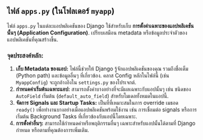 ## ไฟล์ `apps.py` (ในโฟลเดอร์ `myapp`)

ไฟล์ `apps.py` ในแต่ละแอปพลิเคชันของ Django ใช้สำหรับเก็บ **การตั้งค่าเฉพาะของแอปพลิเคชันนั้นๆ (Application Configuration)**. เปรียบเสมือน metadata หรือข้อมูลประจำตัวของแอปพลิเคชันที่คุณสร้างขึ้น.

### จุดประสงค์หลัก:

1.  **เก็บ Metadata ของแอป:** ไฟล์นี้ช่วยให้ Django รู้จักแอปพลิเคชันของคุณ รวมถึงชื่อเต็ม (Python path) และข้อมูลอื่นๆ ที่เกี่ยวข้อง. คลาส Config หลักในไฟล์นี้ (เช่น `MyappConfig`) จะถูกอ้างอิงใน `settings.py` ของโปรเจกต์.
2.  **กำหนดค่าเริ่มต้นเฉพาะแอป:** สามารถตั้งค่าบางอย่างที่จะมีผลเฉพาะกับแอปนั้นๆ เช่น ชนิดของ `AutoField` เริ่มต้น (`default_auto_field`) สำหรับโมเดลทั้งหมดในแอปนี้.
3.  **จัดการ Signals และ Startup Tasks:** เป็นที่ที่เหมาะสมในการ override เมธอด `ready()` เพื่อทำงานบางอย่างเมื่อแอปพลิเคชันพร้อมใช้งาน เช่น การเชื่อมต่อ signals หรือการเริ่มต้น Background Tasks ที่เกี่ยวข้องกับแอปนี้โดยเฉพาะ.
4.  **การตั้งค่าอื่นๆ:** สามารถใช้กำหนดค่าหรือพฤติกรรมอื่นๆ เฉพาะสำหรับแอปนั้นได้ตามที่ Django กำหนด หรือตามที่คุณต้องการเพิ่มเติม.